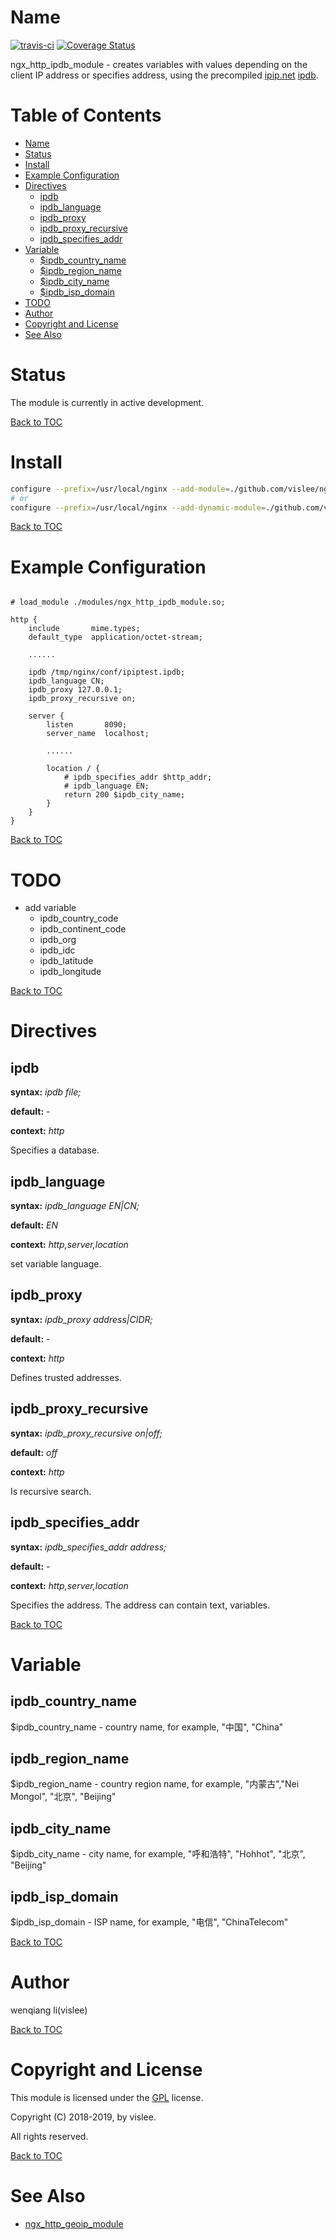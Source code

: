Name
====


[![travis-ci](https://travis-ci.org/vislee/ngx_http_ipdb_module.svg?branch=master)](https://travis-ci.org/vislee/ngx_http_ipdb_module)
[![Coverage Status](https://coveralls.io/repos/github/vislee/ngx_http_ipdb_module/badge.svg?branch=master)](https://coveralls.io/github/vislee/ngx_http_ipdb_module?branch=master)

ngx_http_ipdb_module - creates variables with values depending on the client IP address or specifies address, using the precompiled [ipip.net](https://www.ipip.net) [ipdb](https://www.ipip.net/ipdb/test).

Table of Contents
=================
* [Name](#name)
* [Status](#status)
* [Install](#install)
* [Example Configuration](#example-configuration)
* [Directives](#directives)
    * [ipdb](#ipdb)
    * [ipdb_language](#ipdb_language)
    * [ipdb_proxy](#ipdb_proxy)
    * [ipdb_proxy_recursive](#ipdb_proxy_recursive)
    * [ipdb_specifies_addr](#ipdb_specifies_addr)
* [Variable](#variable)
    * [$ipdb_country_name](#ipdb_country_name)
    * [$ipdb_region_name](#ipdb_region_name)
    * [$ipdb_city_name](#ipdb_city_name)
    * [$ipdb_isp_domain](#ipdb_isp_domain)
* [TODO](#todo)
* [Author](#author)
* [Copyright and License](#copyright-and-license)
* [See Also](#see-also)


Status
======
The module is currently in active development.

[Back to TOC](#table-of-contents)

Install
=======

```sh
configure --prefix=/usr/local/nginx --add-module=./github.com/vislee/ngx_http_ipdb_module
# or
configure --prefix=/usr/local/nginx --add-dynamic-module=./github.com/vislee/ngx_http_ipdb_module --with-compat
```

[Back to TOC](#table-of-contents)

Example Configuration
====================

```nginx

# load_module ./modules/ngx_http_ipdb_module.so;

http {
    include       mime.types;
    default_type  application/octet-stream;

    ......

    ipdb /tmp/nginx/conf/ipiptest.ipdb;
    ipdb_language CN;
    ipdb_proxy 127.0.0.1;
    ipdb_proxy_recursive on;

    server {
        listen       8090;
        server_name  localhost;

        ......

        location / {
            # ipdb_specifies_addr $http_addr;
            # ipdb_language EN;
            return 200 $ipdb_city_name;
        }
    }
}

```

[Back to TOC](#table-of-contents)

TODO
==========

 + add variable
     * ipdb_country_code
     * ipdb_continent_code
     * ipdb_org
     * ipdb_idc
     * ipdb_latitude
     * ipdb_longitude

[Back to TOC](#table-of-contents)

Directives
==========

ipdb
----
**syntax:** *ipdb file;*

**default:** *-*

**context:** *http*

Specifies a database.

ipdb_language
-------------
**syntax:** *ipdb_language EN|CN;*

**default:** *EN*

**context:** *http,server,location*

set variable language.

ipdb_proxy
----------
**syntax:** *ipdb_proxy address|CIDR;*

**default:** *-*

**context:** *http*

Defines trusted addresses.

ipdb_proxy_recursive
--------------------
**syntax:** *ipdb_proxy_recursive on|off;*

**default:** *off*

**context:** *http*

Is recursive search.

ipdb_specifies_addr
-------------------
**syntax:** *ipdb_specifies_addr address;*

**default:** *-*

**context:** *http,server,location*

Specifies the address. The address can contain text, variables.

[Back to TOC](#table-of-contents)


Variable
========

ipdb_country_name
----------------

$ipdb_country_name - country name, for example, "中国", "China"

ipdb_region_name
----------------

$ipdb_region_name - country region name, for example, "内蒙古","Nei Mongol", "北京", "Beijing"

ipdb_city_name
--------------

$ipdb_city_name - city name, for example, "呼和浩特", "Hohhot", "北京", "Beijing"

ipdb_isp_domain
---------------

$ipdb_isp_domain - ISP name, for example, "电信", "ChinaTelecom"


[Back to TOC](#table-of-contents)

Author
======

wenqiang li(vislee)

[Back to TOC](#table-of-contents)

Copyright and License
=====================

This module is licensed under the [GPL](http://www.gnu.org/licenses/licenses.en.html) license.

Copyright (C) 2018-2019, by vislee.

All rights reserved.

[Back to TOC](#table-of-contents)


See Also
========

+ [ngx_http_geoip_module](http://nginx.org/en/docs/http/ngx_http_geoip_module.html#geoip_proxy)